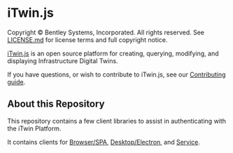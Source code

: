 # iTwin.js

Copyright © Bentley Systems, Incorporated. All rights reserved. See [LICENSE.md](./LICENSE.md) for license terms and full copyright notice.

[iTwin.js](http://www.itwinjs.org) is an open source platform for creating, querying, modifying, and displaying Infrastructure Digital Twins.

If you have questions, or wish to contribute to iTwin.js, see our [Contributing guide](./CONTRIBUTING.md).

## About this Repository

This repository contains a few client libraries to assist in authenticating with the iTwin Platform.

It contains clients for [Browser/SPA](./packages/browser/README.md), [Desktop/Electron](./packages/electron/README.md), and [Service](./packages/service/README.md).
